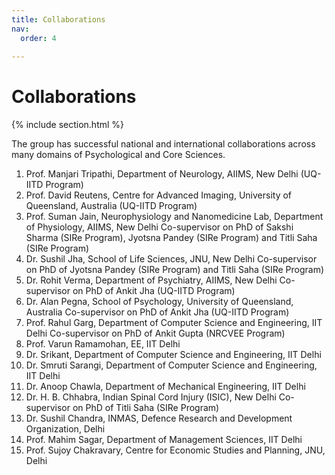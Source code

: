 ```yaml
---
title: Collaborations
nav:
  order: 4
  
---
```


# <i class="fas fa-feather-alt"></i>Collaborations

{% include section.html %}

The group has successful national and international collaborations across many domains of Psychological and Core Sciences. 

1.	Prof. Manjari Tripathi, Department of Neurology, AIIMS, New Delhi (UQ-IITD Program)                         
2.	Prof. David Reutens, Centre for Advanced Imaging, University of Queensland, Australia (UQ-IITD Program)
3.	Prof. Suman Jain, Neurophysiology and Nanomedicine Lab, Department of Physiology, AIIMS, New Delhi
Co-supervisor on PhD of Sakshi Sharma (SIRe Program), Jyotsna Pandey (SIRe Program) and Titli Saha (SIRe Program)
4.	Dr. Sushil Jha, School of Life Sciences, JNU, New Delhi
Co-supervisor on PhD of Jyotsna Pandey (SIRe Program) and Titli Saha (SIRe Program)
5.	Dr. Rohit Verma, Department of Psychiatry, AIIMS, New Delhi
Co-supervisor on PhD of Ankit Jha (UQ-IITD Program)
6.	Dr. Alan Pegna, School of Psychology, University of Queensland, Australia
Co-supervisor on PhD of Ankit Jha (UQ-IITD Program)
7. Prof. Rahul Garg, Department of Computer Science and Engineering, IIT Delhi
Co-supervisor on PhD of Ankit Gupta (NRCVEE Program)
8. Prof. Varun Ramamohan, EE, IIT Delhi
9. Dr. Srikant, Department of Computer Science and Engineering, IIT Delhi
10. Dr. Smruti Sarangi, Department of Computer Science and Engineering, IIT Delhi
11. Dr. Anoop Chawla, Department of Mechanical Engineering, IIT Delhi
12. Dr. H. B. Chhabra, Indian Spinal Cord Injury (ISIC), New Delhi
Co-supervisor on PhD of Titli Saha (SIRe Program)
13. Dr. Sushil Chandra, INMAS, Defence Research and Development Organization, Delhi
14. Prof. Mahim Sagar, Department of Management Sciences, IIT Delhi
15. Prof. Sujoy Chakravary, Centre for Economic Studies and Planning, JNU, Delhi





